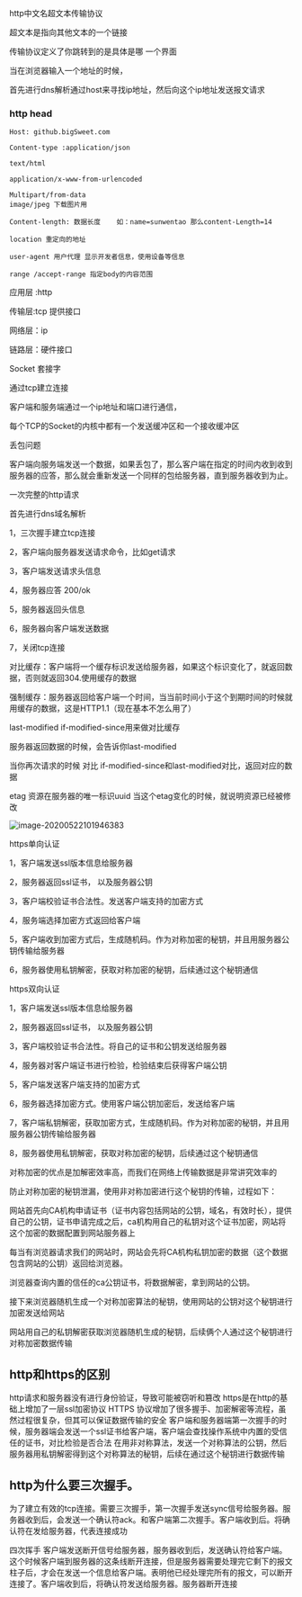 http中文名超文本传输协议

超文本是指向其他文本的一个链接

传输协议定义了你跳转到的是具体是哪 一个界面



当在浏览器输入一个地址的时候，

首先进行dns解析通过host来寻找ip地址，然后向这个ip地址发送报文请求

### http head

```
Host: github.bigSweet.com
```

```
Content-type :application/json

text/html

application/x-www-from-urlencoded

Multipart/from-data  
image/jpeg 下载图片用
```

```
Content-length: 数据长度    如：name=sunwentao 那么content-Length=14
```

```
location 重定向的地址
```

```
user-agent 用户代理 显示开发者信息，使用设备等信息
```

```
range /accept-range 指定body的内容范围
```



应用层 :http

传输层:tcp 提供接口

网络层：ip

链路层：硬件接口



Socket 套接字

通过tcp建立连接

客户端和服务端通过一个ip地址和端口进行通信，

每个TCP的Socket的内核中都有一个发送缓冲区和一个接收缓冲区



丢包问题

客户端向服务端发送一个数据，如果丢包了，那么客户端在指定的时间内收到收到服务器的应答，那么就会重新发送一个同样的包给服务器，直到服务器收到为止。

一次完整的http请求

首先进行dns域名解析

1，三次握手建立tcp连接

2，客户端向服务器发送请求命令，比如get请求

3，客户端发送请求头信息

4，服务器应答 200/ok

5，服务器返回头信息

6，服务器向客户端发送数据

7，关闭tcp连接



对比缓存：客户端将一个缓存标识发送给服务器，如果这个标识变化了，就返回数据，否则就返回304.使用缓存的数据

强制缓存：服务器返回给客户端一个时间，当当前时间小于这个到期时间的时候就用缓存的数据，这是HTTP1.1（现在基本不怎么用了）

last-modified  if-modified-since用来做对比缓存

服务器返回数据的时候，会告诉你last-modified

当你再次请求的时候 对比 if-modified-since和last-modified对比，返回对应的数据

etag 资源在服务器的唯一标识uuid 当这个etag变化的时候，就说明资源已经被修改

![image-20200522101946383](/Users/yanzhe/android/知识整理/image/image-20200522101946383.png)





https单向认证

1，客户端发送ssl版本信息给服务器

2，服务器返回ssl证书， 以及服务器公钥

3，客户端校验证书合法性。发送客户端支持的加密方式

4，服务端选择加密方式返回给客户端

5，客户端收到加密方式后，生成随机码。作为对称加密的秘钥，并且用服务器公钥传输给服务器

6，服务器使用私钥解密，获取对称加密的秘钥，后续通过这个秘钥通信



https双向认证

1，客户端发送ssl版本信息给服务器

2，服务器返回ssl证书， 以及服务器公钥

3，客户端校验证书合法性。将自己的证书和公钥发送给服务器

4，服务器对客户端证书进行检验，检验结束后获得客户端公钥

5，客户端发送客户端支持的加密方式

6，服务器选择加密方式。使用客户端公钥加密后，发送给客户端

7，客户端私钥解密，获取加密方式，生成随机码。作为对称加密的秘钥，并且用服务器公钥传输给服务器

8，服务器使用私钥解密，获取对称加密的秘钥，后续通过这个秘钥通信



对称加密的优点是加解密效率高，而我们在网络上传输数据是非常讲究效率的

防止对称加密的秘钥泄漏，使用非对称加密进行这个秘钥的传输，过程如下：



网站首先向CA机构申请证书（证书内容包括网站的公钥，域名，有效时长），提供自己的公钥，证书申请完成之后，ca机构用自己的私钥对这个证书加密，网站将这个加密的数据配置到网站服务器上

每当有浏览器请求我们的网站时，网站会先将CA机构私钥加密的数据（这个数据包含网站的公钥）返回给浏览器。

浏览器查询内置的信任的ca公钥证书，将数据解密，拿到网站的公钥。

接下来浏览器随机生成一个对称加密算法的秘钥，使用网站的公钥对这个秘钥进行加密发送给网站

网站用自己的私钥解密获取浏览器随机生成的秘钥，后续俩个人通过这个秘钥进行对称加密数据传输





## http和https的区别

http请求和服务器没有进行身份验证，导致可能被窃听和篡改
https是在http的基础上增加了一层ssl加密协议
HTTPS 协议增加了很多握手、加密解密等流程，虽然过程很复杂，但其可以保证数据传输的安全
客户端和服务器端第一次握手的时候，服务器端会发送一个ssl证书给客户端，客户端会查找操作系统中内置的受信任的证书，对比检验是否合法
在用非对称算法，发送一个对称算法的公钥，然后服务器用私钥解密得到这个对称算法的秘钥，后续在通过这个秘钥进行数据传输 

## http为什么要三次握手。

为了建立有效的tcp连接。需要三次握手，第一次握手发送sync信号给服务器。服务器收到后，会发送一个确认符ack。和客户端第二次握手。客户端收到后。将确认符在发给服务器，代表连接成功

四次挥手
客户端发送断开信号给服务器，服务器收到后，发送确认符给客户端。这个时候客户端到服务器的这条线断开连接，但是服务器需要处理完它剩下的报文柱子后，才会在发送一个信息给客户端。表明他已经处理完所有的报文，可以断开连接了。客户端收到后，将确认符发送给服务器。服务器断开连接